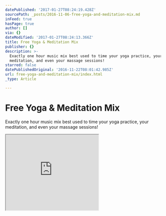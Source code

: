 ```yaml
---
datePublished: '2017-01-27T08:24:19.428Z'
sourcePath: _posts/2016-11-06-free-yoga-and-meditation-mix.md
inFeed: true
hasPage: true
author: []
via: {}
dateModified: '2017-01-27T08:24:13.366Z'
title: Free Yoga & Meditation Mix
publisher: {}
description: >-
  Exactly one hour music mix best used to time your yoga practice, your
  meditation, and even your massage sessions!
starred: false
datePublishedOriginal: '2016-11-22T08:01:42.985Z'
url: free-yoga-and-meditation-mix/index.html
_type: Article

---
```

# Free Yoga & Meditation Mix

Exactly one hour music mix best used to time your yoga practice, your meditation, and even your massage sessions!

<iframe src="https://the-grid.github.io/ed-userhtml/?g=eJxdkNtuwjAQBX8lskQfcaBBvWEqviTa2gu26mSt3XWj_j0hPED7OhqNjs4-nRgGbKYUNDqzaduVaSKmc1Rnul1rGvFMOafx7MxIpln0L-KAfAPC3pmoWuTd2mktVMfgM9Ww9jTYkuEX2X5Wzm6RVs9Ha6Gk_6Iy-G-x2-1m99q9dG9PMJQPqEr9NeFOkAUXFlPAnjGDYnjAEmnq59CAo4pTrg-4yjz2L2IsJLN4D_wkqZAXzRz29vbL4QKeXGeh" height="244" style=""></iframe>